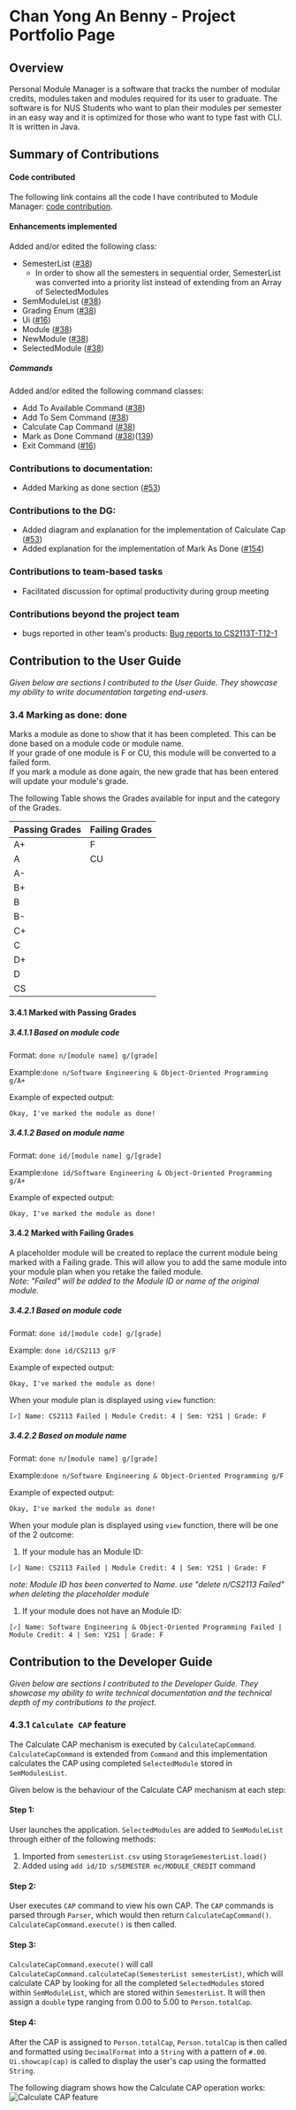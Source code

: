 # Chan Yong An Benny - Project Portfolio Page

## Overview
Personal Module Manager is a software that tracks the number of modular credits, modules taken and modules required 
for its user to graduate. The software is for NUS Students who want to plan their modules per semester in an easy way 
and it is optimized for those who want to type fast with CLI. It is written in Java.  

## Summary of Contributions

#### Code contributed  
The following link contains all the code I have contributed to Module Manager:
[code contribution](https://nus-cs2113-ay1920s2.github.io/tp-dashboard/#breakdown=true&search=bennychanya).  

#### Enhancements implemented  
Added and/or edited the following class:  
- SemesterList ([#38](https://github.com/AY1920S2-CS2113-T15-3/tp/pull/38))
  - In order to show all the semesters in sequential order, SemesterList was converted into a priority list instead of
  extending from an Array of SelectedModules
- SemModuleList ([#38](https://github.com/AY1920S2-CS2113-T15-3/tp/pull/38))
- Grading Enum ([#38](https://github.com/AY1920S2-CS2113-T15-3/tp/pull/38))
- Ui ([#16](https://github.com/AY1920S2-CS2113-T15-3/tp/pull/16))
- Module ([#38](https://github.com/AY1920S2-CS2113-T15-3/tp/pull/38))
- NewModule ([#38](https://github.com/AY1920S2-CS2113-T15-3/tp/pull/38))
- SelectedModule ([#38](https://github.com/AY1920S2-CS2113-T15-3/tp/pull/38))

##### Commands  
Added and/or edited the following command classes:  
- Add To Available Command ([#38](https://github.com/AY1920S2-CS2113-T15-3/tp/pull/38))
- Add To Sem Command ([#38](https://github.com/AY1920S2-CS2113-T15-3/tp/pull/38))
- Calculate Cap Command  ([#38](https://github.com/AY1920S2-CS2113-T15-3/tp/pull/38))
- Mark as Done Command ([#38](https://github.com/AY1920S2-CS2113-T15-3/tp/pull/38))([139](https://github.com/AY1920S2-CS2113-T15-3/tp/pull/139))
- Exit Command ([#16](https://github.com/AY1920S2-CS2113-T15-3/tp/pull/16))

### Contributions to documentation: 
* Added Marking as done section ([#53](https://github.com/AY1920S2-CS2113-T15-3/tp/pull/146))

### Contributions to the DG: 
* Added diagram and explanation for the implementation of Calculate Cap ([#53](https://github.com/AY1920S2-CS2113-T15-3/tp/pull/53))
* Added explanation for the implementation of Mark As Done ([#154](https://github.com/AY1920S2-CS2113-T15-3/tp/pull/154))

### Contributions to team-based tasks  
- Facilitated discussion for optimal productivity during group meeting

### Contributions beyond the project team   
- bugs reported in other team's products: [Bug reports to CS2113T-T12-1](https://github.com/bennychanya/ped/issues)  


## Contribution to the User Guide
_Given below are sections I contributed to the User Guide. They showcase my ability to write 
documentation targeting end-users._

### 3.4 Marking as done: done
Marks a module as done to show that it has been completed.
This can be done based on a module code or module name.\
If your grade of one module is F or CU, this module will be converted to a failed form.\
If you mark a module as done again, the new grade that has been entered will update your module's grade.


The following Table shows the Grades available for input and the category of the Grades.

|Passing Grades|Failing Grades|
|---|---|
A+|F |
A|CU
A-|
B+|
B|
B-|
C+|
C|
D+|
D|
CS|

#### 3.4.1 Marked with Passing Grades

##### 3.4.1.1 Based on module code
Format:​ `done n/[module name] g/[grade]`

Example:​ `done n/Software Engineering & Object-Oriented Programming g/A+`

Example of expected output:

`Okay, I've marked the module as done!`

##### 3.4.1.2 Based on module name
Format:​ `done id/[module name] g/[grade]`

Example:​ `done id/Software Engineering & Object-Oriented Programming g/A+`

Example of expected output:

`Okay, I've marked the module as done!`

#### 3.4.2 Marked with Failing Grades

A placeholder module will be created to replace the current module being marked with a Failing grade.
This will allow you to add the same module into your module plan when you retake the failed module.  
*Note: "Failed" will be added to the Module ID or name of the original module.*

##### 3.4.2.1 Based on module code
Format: `done id/[module code] g/[grade]`

Example:​ `done id/CS2113 g/F`

Example of expected output:

`Okay, I've marked the module as done!`

When your module plan is displayed using `view` function:

`[✓] Name: CS2113 Failed | Module Credit: 4 | Sem: Y2S1 | Grade: F`

##### 3.4.2.2 Based on module name
Format:​ `done n/[module name] g/[grade]`

Example:​ `done n/Software Engineering & Object-Oriented Programming g/F`

Example of expected output:

`Okay, I've marked the module as done!`

When your module plan is displayed using `view` function, there will be one of the 2 outcome:

1. If your module has an Module ID:

`[✓] Name: CS2113 Failed | Module Credit: 4 | Sem: Y2S1 | Grade: F`

*note: Module ID has been converted to Name. use "delete n/CS2113 Failed" when deleting the placeholder module*

1. If your module does not have an Module ID:

`[✓] Name: Software Engineering & Object-Oriented Programming Failed | Module Credit: 4 | Sem: Y2S1 | Grade: F`

## Contribution to the Developer Guide
_Given below are sections I contributed to the Developer Guide.
They showcase my ability to write technical documentation and the technical depth of my contributions to the project._

### 4.3.1 `Calculate CAP` feature

The Calculate CAP mechanism is executed by `CalculateCapCommand`.  
`CalculateCapCommand` is extended from `Command` and this implementation calculates the CAP using completed 
`SelectedModule` stored in `SemModulesList`.

Given below is the behaviour of the Calculate CAP mechanism at each step:

#### Step 1: 
User launches the application. `SelectedModules` are added to `SemModuleList` through either of the following methods:
1) Imported from `semesterList.csv` using `StorageSemesterList.load()`
2) Added using `add id/ID s/SEMESTER mc/MODULE_CREDIT` command

#### Step 2:
User executes `CAP` command to view his own CAP. The `CAP` commands is parsed through `Parser`, which would then return 
`CalculateCapCommand()`. `CalculateCapCommand.execute()` is then called.

#### Step 3:
`CalculateCapCommand.execute()` will call `CalculateCapCommand.calculateCap(SemesterList semesterList)`, which will
calculate CAP by looking for all the completed `SelectedModules` stored within `SemModuleList`, which are stored within 
`SemesterList`. It will then assign a `double` type ranging from 0.00 to 5.00 to `Person.totalCap`.

#### Step 4:
After the CAP is assigned to `Person.totalCap`, `Person.totalCap` is then called and formatted using `DecimalFormat` 
into a `String`
with a pattern of `#.00`. `Ui.showcap(cap)` is called to display the user's cap using the formatted `String`.

The following diagram shows how the Calculate CAP operation works:
![Calculate CAP feature](https://github.com/bennychanya/tp/blob/master/CalculateCap.png?raw=true)